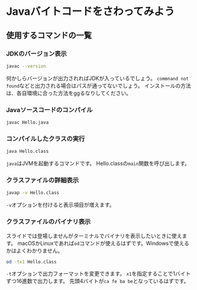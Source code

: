 # Javaバイトコードをさわってみよう

## 使用するコマンドの一覧

### JDKのバージョン表示

```bash
javac --version
```

何かしらバージョンが出力されればJDKが入っているでしょう。
`commnand not found`などと出力される場合はパスが通ってないでしょう。
インストールの方法は、各自環境に合った方法をggるなりしてください。

### Javaソースコードのコンパイル

```bash
javac Hello.java
```

### コンパイルしたクラスの実行

```bash
java Hello.class
```

`java`はJVMを起動するコマンドです。
Hello.classの`main`関数を呼び出します。

### クラスファイルの詳細表示

```bash
javap -v Hello.class
```

`-v`オプションを付けると表示項目が増えます。

### クラスファイルのバイナリ表示

スライドでは登場しませんがターミナルでバイナリを表示したいときに使えます。
macOSかLinuxであれば`od`コマンドが使えるはずです。Windowsで使えるかはよくわかりません。

```bash
od -tx1 Hello.class
```

`-t`オプションで出力フォーマットを変更できます。
`x1`を指定することで1バイトずつ16進数で出力します。
先頭4バイトが`ca fe ba be`となっているはずです。
